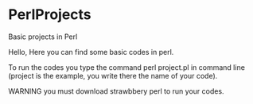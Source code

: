 # PerlProjects
Basic projects in Perl

Hello, 
Here you can find some basic codes in perl.

To run the codes you type the command perl project.pl in command line (project is the example, you write there the name of your code).

WARNING you must download strawbbery perl to run your codes.
